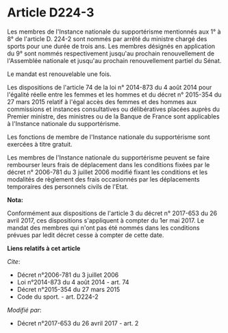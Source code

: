 # Article D224-3

Les membres de l'Instance nationale du supportérisme mentionnés aux 1° à 8° de l'article D. 224-2 sont nommés par arrêté du
ministre chargé des sports pour une durée de trois ans. Les membres désignés en application du 9° sont nommés respectivement
jusqu'au prochain renouvellement de l'Assemblée nationale et jusqu'au prochain renouvellement partiel du Sénat. 

Le mandat est renouvelable une fois. 

Les dispositions de l'article 74 de la loi n° 2014-873 du 4 août 2014 pour l'égalité réelle entre les femmes et les hommes et
du décret n° 2015-354 du 27 mars 2015 relatif à l'égal accès des femmes et des hommes aux commissions et instances
consultatives ou délibératives placées auprès du Premier ministre, des ministres ou de la Banque de France sont applicables à
l'Instance nationale du supportérisme. 

Les fonctions de membre de l'Instance nationale du supportérisme sont exercées à titre gratuit. 

Les membres de l'Instance nationale du supportérisme peuvent se faire rembourser leurs frais de déplacement dans les
conditions fixées par le décret n° 2006-781 du 3 juillet 2006 modifié fixant les conditions et les modalités de règlement des
frais occasionnés par les déplacements temporaires des personnels civils de l'Etat.

**Nota:**

Conformément aux dispositions de l'article 3 du décret n° 2017-653 du 26 avril 2017, ces dispositions s'appliquent à compter
du 1er mai 2017. Le mandat des membres qui n'ont pas été nommés dans les conditions prévues par ledit décret cesse à compter
de cette date.

**Liens relatifs à cet article**

_Cite_:

  - Décret n°2006-781 du 3 juillet 2006
  - Loi n°2014-873 du 4 août 2014 - art. 74
  - Décret n°2015-354 du 27 mars 2015
  - Code du sport. - art. D224-2

_Modifié par_:

  - Décret n°2017-653 du 26 avril 2017 - art. 2
